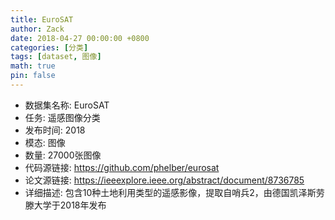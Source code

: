 ```yaml
---
title: EuroSAT
author: Zack
date: 2018-04-27 00:00:00 +0800
categories: [分类]
tags: [dataset, 图像]
math: true
pin: false
---
```

- 数据集名称: EuroSAT
- 任务: 遥感图像分类
- 发布时间: 2018
- 模态: 图像
- 数量: 27000张图像
- 代码源链接: https://github.com/phelber/eurosat
- 论文源链接: https://ieeexplore.ieee.org/abstract/document/8736785
- 详细描述: 包含10种土地利用类型的遥感影像，提取自哨兵2，由德国凯泽斯劳滕大学于2018年发布
